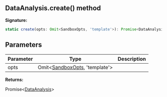 
## DataAnalysis.create() method

**Signature:**

```typescript
static create(opts: Omit<SandboxOpts, 'template'>): Promise<DataAnalysis>;
```

## Parameters

|  Parameter | Type | Description |
|  --- | --- | --- |
|  opts | Omit&lt;[SandboxOpts](./sdk.sandboxopts.md), 'template'&gt; |  |

**Returns:**

Promise&lt;[DataAnalysis](./sdk.dataanalysis.md)&gt;

